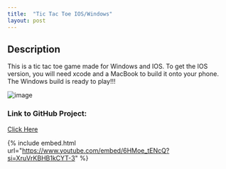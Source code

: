 ```yaml
---
title:  "Tic Tac Toe IOS/Windows"
layout: post
---
```


## Description
This is a tic tac toe game made for Windows and IOS. To get the IOS version, 
you will need xcode and a MacBook to build it onto your phone. The Windows
build is ready to play!!!

![image](https://github.com/OnlyRyNMC/OnlyRyNMC.github.io/assets/147284195/b8d8950a-696c-48dd-bb3c-917d1905c18c)


### Link to GitHub Project:
[Click Here](https://github.com/OnlyRyNMC/Tic-Tac-Toe-IOS-Windows)

{% include embed.html url="https://www.youtube.com/embed/6HMoe_tENcQ?si=XruVrKBHB1kCYT-3" %}
